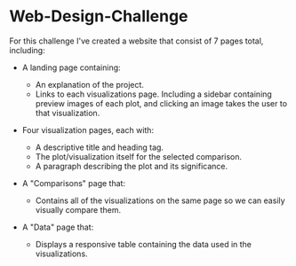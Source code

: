 # Web-Design-Challenge
For this challenge I've created a website that consist of 7 pages total, including:

- A landing page containing:
    
    + An explanation of the project.
    + Links to each visualizations page. Including a sidebar containing preview images of each plot, and clicking an image takes the user to that visualization.

- Four visualization pages, each with:

    + A descriptive title and heading tag.
    + The plot/visualization itself for the selected comparison.
    + A paragraph describing the plot and its significance.

- A "Comparisons" page that:

    + Contains all of the visualizations on the same page so we can easily visually compare them.
    
- A "Data" page that:

    + Displays a responsive table containing the data used in the visualizations.
